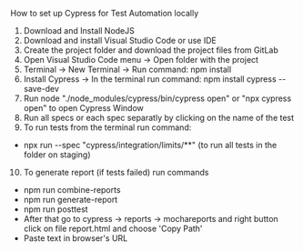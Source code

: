 How to set up Cypress for Test Automation locally

1. Download and Install NodeJS 
2. Download and install Visual Studio Code or use IDE
3. Create the project folder and download the project files from GitLab
4. Open Visual Studio Code menu -> Open folder with the project
5. Terminal -> New Terminal -> Run command: npm install
6. Install Cypress -> In the terminal run command: npm install cypress --save-dev
7. Run node "./node_modules/cypress/bin/cypress open"  or "npx cypress open" to open Cypress Window
8. Run all specs or each spec separatly by clicking on the name of the test
9. To run tests from the terminal run command: 
- npx run --spec "cypress/integration/limits/\*\*\" (to run all tests in the folder on staging)
10. To generate report (if tests failed) run commands
- npm run combine-reports
- npm run generate-report
- npm run posttest
- After that go to cypress → reports → mochareports and right button click on file report.html and choose 'Copy Path'
- Paste text in browser's URL
